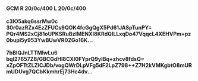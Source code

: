 #### GCM R 20/0c/400 L 20/0c/400
**c3IO5akq6ssrMw0c**<br/>**30r0azRZx4EzZFUCs9QOK4fcGgQgX5Pd61JASpTunPY=**<br/>**PQr4MS2xCj81oUPKSRuBzlMENXI8KRdQlLLxqDo47VqqcL4XEHVPm+pz0bupl5y953YwBUwVR0ZGo16K...**<br/><br/>
**7bBIQJnLTTMlwLu6**<br/>**bql27657Z8/GBCGdHI8CXl0FYprQ9yIBq+zhcv8fdsQ=**<br/>**xZpOFTtZLZICJDb/vogQWrDLpVFg5dF2LpZ798++Z7H2kVMKgbtO8mURmUDUvg7QCbKkmhrEj73Hc4dv...**